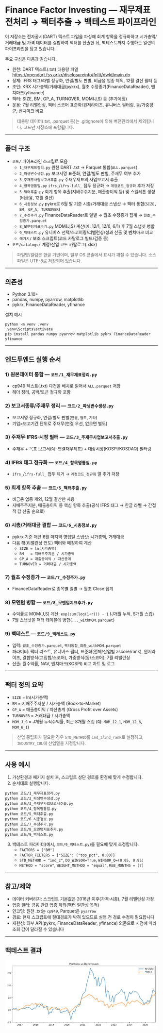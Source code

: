 # Finance Factor Investing — 재무제표 전처리 → 팩터추출 → 백테스트 파이프라인

이 저장소는 전자공시(DART) 텍스트 파일을 파싱해 회계 항목을 정규화하고,시가총액/거래대금 및 가격 데이터를 결합하여 팩터를 산출한 뒤, 백테스트까지 수행하는 일련의 파이프라인을 담고 있습니다.

주요 구성은 다음과 같습니다.
- 원천: DART 텍스트(.txt) 대용량 파일 https://opendart.fss.or.kr/disclosureinfo/fnltt/dwld/main.do
- 정제: IFRS 태그/라벨 정규화, 연결/별도 판별, 비금융 업종 제외, 12월 결산 필터 등
- 조인: KRX 시가총액/거래대금(pykrx), 월초 수정종가(FinanceDataReader), 벤치마크(yfinance)
- 팩터: SIZE, BM, GP_A, TURNOVER, MOM(J,S) 등 (추가예정)
- 운용: 7월 리밸런싱, 팩터 스코어 표준화/윈저라이즈, 유니버스 필터링, 동/가중평균, 벤치마크 비교

> 대용량 데이터(.txt, .parquet 등)는 .gitignore에 의해 버전관리에서 제외됩니다. 코드만 저장소에 포함됩니다.

---

## 폴더 구조

- `코드/` 파이프라인 스크립트 모음
  - `1_재무제표정리.py` 원천 DART .txt → Parquet 통합(`ALL.parquet`)
  - `2_파생변수생성.py` 보고서명 표준화, 연결/별도 판별, 주재무 여부 추가
  - `3_주재무사업보고서추출.py` 주재무제표의 사업보고서 추출
  - `4_항목명통일.py` `ifrs_`/`ifrs-full_` 접두 정규화 → `계정코드_정규화` 추가 저장
  - `5_팩터추출.py` 회계 항목 추출(지배주주지분, 매출총이익 등) 및 스켈레톤 생성(비금융, 12월 결산)
  - `6_시총정보.py` pykrx로 6월 말 기준 시총/거래대금 스냅샷 → 팩터 통합(`SIZE, BM, GP_A, TURNOVER`)
  - `7_수정주가.py` FinanceDataReader로 일별 → 월초 수정종가 집계 → `월초_수정종가.parquet`
  - `8_모멘텀지표추가.py` MOM(J,S) 계산(예: 12/1, 12/6, 6/1) 후 7월 스냅샷 병합
  - `9_백테스트.py` 유니버스 선택/스코어링/리밸런싱/성과 산출 및 벤치마크 비교
  - `레거시/` 보조 스크립트(코드 카탈로그 빌드/검증 등)
- `코드/catalogs/` 계정/산업 코드 카탈로그(.xlsx)

> 파일명/컬럼은 한글 기반이며, 일부 OS 콘솔에서 표시가 깨질 수 있습니다. 소스 파일은 UTF-8로 저장되어 있습니다.

---

## 의존성

- Python 3.10+
- pandas, numpy, pyarrow, matplotlib
- pykrx, FinanceDataReader, yfinance

설치 예시
```
python -m venv .venv
.venv\Scripts\activate
pip install pandas numpy pyarrow matplotlib pykrx FinanceDataReader yfinance
```

---

## 엔드투엔드 실행 순서

### 1) 원본데이터 통합 — `코드/1_재무제표정리.py`
- cp949 텍스트(.txt) 다건을 배치로 읽어서 `ALL.parquet` 저장
- 헤더 정리, 공백/토큰 정규화 포함

### 2) 보고서종류/주재무 정리 — `코드/2_파생변수생성.py`
- 보고서명 정규화, 연결/별도 판별(`연결`, `별도`, `기타`)
- 기업×보고기간 단위로 주재무(연결 우선, 없으면 별도)

### 3) 주재무·IFRS·시장 필터 — `코드/3_주재무사업보고서추출.py`
- 주재무 + 목표 보고서(예: 연결재무제표) + 대상시장(KOSPI/KOSDAQ) 필터링

### 4) IFRS 태그 정규화 — `코드/4_항목명통일.py`
- `ifrs_`/`ifrs-full_` 접두 제거 → `계정코드_정규화` 열 추가 저장

### 5) 회계 항목 추출 — `코드/5_팩터추출.py`
- 비금융 업종 제외, 12월 결산만 사용
- 지배주주지분, 매출총이익 등 핵심 항목 추출(공식 IFRS 태그 → 한글 라벨 → 간접적 값 산출 순으로)

### 6) 시총/거래대금 결합 — `코드/6_시총정보.py`
- pykrx 기준 매년 6월 마지막 영업일 스냅샷: 시가총액, 거래대금
- 다음 해(리밸런싱 연도) 팩터와 매칭하여 계산
  - `SIZE = ln(시가총액)`
  - `BM   = 지배주주지분 / 시가총액`
  - `GP_A = 매출총이익 / 자산총계`
  - `TURNOVER = 거래대금 / 시가총액`

### 7) 월초 수정종가 — `코드/7_수정주가.py`
- FinanceDataReader로 종목별 일별 → 월초 Close 집계

### 8) 모멘텀 병합 — `코드/8_모멘텀지표추가.py`
- 수익률로 MOM(J,S) 계산: `exp(sum(log(1+r))) - 1` (J개월 누적, S개월 스킵)
- 7월 스냅샷을 팩터 테이블에 병합(`..._withMOM.parquet`)

### 9) 백테스트 — `코드/9_백테스트.py`
- 입력: `월초_수정종가.parquet`, `팩터통합_최종_withMOM.parquet`
- 파라미터: 팩터 리스트, 유니버스 필터, 표준화(전체/산업별 zscore/rank), 윈저라이즈, 결합방식(교집합/스코어), 가중방식(동/스코어), 7월 리밸런싱
- 산출: 월수익률, NAV, 벤치마크(KOSPI) 비교 차트 및 로그

---

## 팩터 정의 요약

- `SIZE`     = ln(시가총액)
- `BM`       = 지배주주지분 / 시가총액 (Book-to-Market)
- `GP_A`     = 매출총이익 / 자산총계 (Gross Profit over Assets)
- `TURNOVER` = 거래대금 / 시가총액
- `MOM_J_S`  = J개월 누적수익률, 최근 S개월 스킵 (예: `MOM_12_1`, `MOM_12_6`, `MOM_6_1`)

> 산업 중립화가 필요한 경우 `STD_METHOD`를 `ind_z`/`ind_rank`로 설정하고, `INDUSTRY_COL`에 산업열을 지정합니다.

---

## 사용 예시

1) 가상환경과 패키지 설치 후, 스크립트 상단 경로를 환경에 맞게 수정합니다.
2) 순서대로 실행합니다.
```
python 코드/1_재무제표정리.py
python 코드/2_파생변수생성.py
python 코드/3_주재무사업보고서추출.py
python 코드/4_항목명통일.py
python 코드/5_팩터추출.py
python 코드/6_시총정보.py
python 코드/7_수정주가.py
python 코드/8_모멘텀지표추가.py
python 코드/9_백테스트.py
```
3) 백테스트 파라미터(예시, `코드/9_백테스트.py`)를 필요에 맞게 조정합니다.
   - `FACTORS = ["BM"]`
   - `FACTOR_FILTERS = {"SIZE": ("top_pct", 0.80)}`
   - `STD_METHOD = "ind_z"`, `DO_WINSOR=True`, `WINSOR_Q=(0.05, 0.95)`
   - `METHOD = "score"`, `WEIGHT_METHOD = "equal"`, `REB_MONTHS = [7]`

---

## 참고/제약

- 데이터 커버리지: 스크립트 기본값은 2016년 이후(가격·시총), 7월 리밸런싱 가정
- 업종 필터: 금융 관련 업종 제외(팩터 일관성 목적)
- 인코딩: 원천 .txt는 `cp949`, Parquet은 `pyarrow`
- 경로: 현재 스크립트에 절대경로가 박혀 있으므로 실행 전 경로 수정이 필요합니다
- 재현성: 외부 API(pykrx, FinanceDataReader, yfinance) 의존으로 시점에 따라 조회 값이 달라질 수 있습니다

---


## 백테스트 결과

![Portfolio vs Benchmark](docs/portfolio_vs_benchmark.png)
